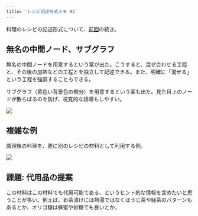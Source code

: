 ```yaml
---
title: 'レシピ記述形式メモ #2'
---
```

料理のレシピの記述形式について、[前回](https://r7kamura.com/articles/2022-05-13-mermaid-recipe-memo)の続き。

無名の中間ノード、サブグラフ
--------------

無名の中間ノードを用意するという案が出た。こうすると、混ぜ合わせる工程と、その後の加熱などの工程とを独立して記述できる。また、明確に「混ぜる」という工程を強調することもできる。

サブグラフ（黄色い背景色の部分）を用意するという案も出た。見た目上のノードが散らばるのを防げ、視覚的な誘導もしやすい。

![](https://lh4.googleusercontent.com/vlckxzah2J_D5pdG7njAg7kpgBt9r2NveKL462fRugtAqhtHbezoKJl8DOksEwklmpenureXFY7tlHm5AEqmrBbZMp8IEaO2k0kFW5_jZpnQiiJz9OhnLJ97QdNUx_oLXdYYwiSNoV2PDUYxT2ZG6w)

複雑な例
----

調理後の料理を、更に別のレシピの材料として利用する例。

![](https://lh5.googleusercontent.com/cy2ESr7svx0duasuggRSsb5Rdx_Es14OqliZ6dTKF3qZ7oT6-fkdCcIZOYkQaHiB6VRBo08Y0Px-DskiQM0MBFOulAIfYaJtDBWR_2pzwIUedzBnzHcmVKYKUu6whAbRZnRZsQiHLurqtaNmhsREhA)

課題: 代用品の提案
----------

この材料はこの材料でも代用可能である、というヒント的な情報を含めたいと思うことが多い。例えば、お茶漬けには熱湯ではなくほうじ茶や緑茶のパターンもあるとか、オリゴ糖は蜂蜜や砂糖でも良いとか。
